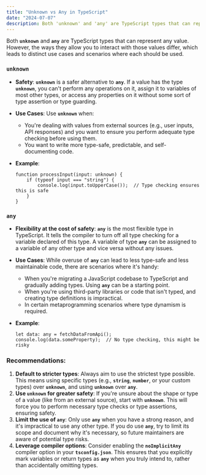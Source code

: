 ```yaml
---
title: "Unknown vs Any in TypeScript"
date: "2024-07-07"
description: Both 'unknown' and 'any' are TypeScript types that can represent any value. However, they differ in how they allow you to interact with those values, leading to distinct use cases and scenarios where each should be used.
---
```


Both **`unknown`** and **`any`** are TypeScript types that can represent any value. However, the ways they allow you to interact with those values differ, which leads to distinct use cases and scenarios where each should be used.

### **`unknown`**

- **Safety**: **`unknown`** is a safer alternative to **`any`**. If a value has the type **`unknown`**, you can't perform any operations on it, assign it to variables of most other types, or access any properties on it without some sort of type assertion or type guarding.
- **Use Cases**: Use **`unknown`** when:
    - You're dealing with values from external sources (e.g., user inputs, API responses) and you want to ensure you perform adequate type checking before using them.
    - You want to write more type-safe, predictable, and self-documenting code.
- **Example**:
    
    ```tsx
    function processInput(input: unknown) {
        if (typeof input === "string") {
            console.log(input.toUpperCase());  // Type checking ensures this is safe
        }
    }
    ```

### **`any`**

- **Flexibility at the cost of safety**: **`any`** is the most flexible type in TypeScript. It tells the compiler to turn off all type checking for a variable declared of this type. A variable of type **`any`** can be assigned to a variable of any other type and vice versa without any issues.
- **Use Cases**: While overuse of **`any`** can lead to less type-safe and less maintainable code, there are scenarios where it's handy:
    - When you're migrating a JavaScript codebase to TypeScript and gradually adding types. Using **`any`** can be a starting point.
    - When you're using third-party libraries or code that isn't typed, and creating type definitions is impractical.
    - In certain metaprogramming scenarios where type dynamism is required.
- **Example**:
    
    ```tsx
    let data: any = fetchDataFromApi();
    console.log(data.someProperty);  // No type checking, this might be risky
    ```
    
### **Recommendations:**

1. **Default to stricter types**: Always aim to use the strictest type possible. This means using specific types (e.g., **`string`**, **`number`**, or your custom types) over **`unknown`**, and using **`unknown`** over **`any`**.
2. **Use `unknown` for greater safety**: If you're unsure about the shape or type of a value (like from an external source), start with **`unknown`**. This will force you to perform necessary type checks or type assertions, ensuring safety.
3. **Limit the use of `any`**: Only use **`any`** when you have a strong reason, and it's impractical to use any other type. If you do use **`any`**, try to limit its scope and document why it's necessary, so future maintainers are aware of potential type risks.
4. **Leverage compiler options**: Consider enabling the **`noImplicitAny`** compiler option in your **`tsconfig.json`**. This ensures that you explicitly mark variables or return types as **`any`** when you truly intend to, rather than accidentally omitting types.
